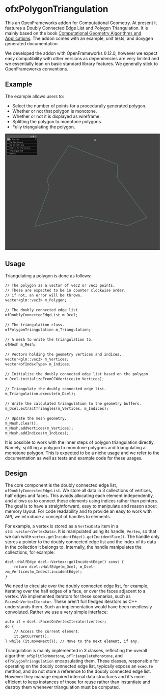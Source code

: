 # ofxPolygonTriangulation

This an OpenFrameworks addon for Computational Geometry. At present it features a Doubly Connected Edge List and Polygon Triangulation. It is mainly based on the book [Computational Geometry Algorithms and Applications](https://link.springer.com/book/10.1007/978-3-540-77974-2). The addon comes with an example, unit tests, and doxygen generated documentation.

We developed the addon with OpenFrameworks 0.12.0, however we expect easy compatibility with other versions as dependencies are very limited and we essentially lean on basic standard library features. We generally stick to OpenFrameworks conventions.

## Example

The example allows users to:

* Select the number of points for a procedurally generated polygon.
* Whether or not that polygon is monotone.
* Whether or not it is displayed as wireframe.
* Splitting the polygon to monotone polygons.
* Fully triangulating the polygon.

![Example](./images/example.gif)

## Usage

Triangulating a polygon is done as follows:

```
// The polygon as a vector of vec2 or vec3 points.
// These are expected to be in counter clockwise order,
// if not, an error will be thrown.
vector<glm::vec3> m_Polygon;

// The doubly connected edge list.
ofDoublyConnectedEdgeList m_Dcel;

// The triangulation class.
ofPolygonTriangulation m_Triangulation;

// A mesh to write the triangulation to.
ofMesh m_Mesh;

// Vectors holding the geometry vertices and indices.
vector<glm::vec3> m_Vertices;
vector<ofIndexType> m_Indices;

// Initialize the doubly connected edge list based on the polygon.
m_Dcel.initializeFromCCWVertices(m_Vertices);

// Triangulate the doubly connected edge list.
m_Triangulation.execute(m_Dcel);

// Write the calculated triangulation to the geometry buffers.
m_Dcel.extractTriangles(m_Vertices, m_Indices);

// Update the mesh geometry.
m_Mesh.clear();
m_Mesh.addVertices(m_Vertices);
m_Mesh.addIndices(m_Indices);
```

It is possible to work with the inner steps of polygon triangulation directly. Namely, splitting a polygon to monotone polygons and triangulating a monotone polygon. This is expected to be a niche usage and we refer to the documentation as well as tests and example code for these usages.

## Design

The core component is the doubly connected edge list, `ofDoublyConnectedEdgeList`. We store all data in 3 collections of vertices, half edges and faces. This avoids allocating each element independently, and allows us to connect these elements using indices rather than pointers. The goal is to have a straightforward, easy to manipulate and reason about memory layout. For code readability and to provide an easy to work with API, we introduce a concept of handles to elements.

For example, a vertex is stored as a `VertexData` item in a `std::vector<VertexData>`. It is manipulated using its handle, `Vertex`, so that we can write `vertex.getIncidentEdge().getIncidentFace()`. The handle only stores a pointer to the doubly connected edge list and the index of its data in the collection it belongs to. Internally, the handle manipulates the collections, for example:

```
dcel::HalfEdge dcel::Vertex::getIncidentEdge() const {
	return dcel::HalfEdge(m_Dcel, m_Dcel->m_Vertices[m_Index].incidentEdge);
}
```

We need to circulate over the doubly connected edge list, for example, iterating over the half edges of a face, or over the faces adjacent to a vertex. We implemented iterators for these scenarios, such as `FacesOnVertexIterator`. These aren't full fledged iterators as C++ understands them. Such an implementation would have been needlessly convoluted. Rather we use a very simple interface:

```
auto it = dcel::FacesOnVertexIterator(vertex);
do {
	// Access the current element.
	it.getCurrent();
} while (it.moveNext()); // Move to the next element, if any.
```

Triangulation is mainly implemented in 3 classes, reflecting the overall algorithm: `ofSplitToMonotone`, `ofTriangulateMonotone`, and `ofPolygonTriangulation` encapsulating them. These classes, responsible for operating on the doubly connected edge list, typically expose an `execute` method, and do not store a reference to the doubly connected edge list. However they manage required internal data structures and it's more efficient to keep instances of those for reuse rather than instantiate and destroy them whenever triangulation must be computed.

